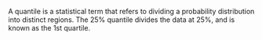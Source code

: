 A quantile is a statistical term that refers to dividing a probability distribution into distinct regions. The 25% quantile divides the data at 25%, and is known as the 1st quartile. 